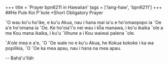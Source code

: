+++
title = 'Prayer bpn6211 in Hawaiian'
tags = ['lang-haw', 'bpn6211']
+++
##He Pule Koi Pˆkole
*Short Obligatory Prayer

ˇO wau ko'u ho'ike, e ku'u Akua, nau i hana mai ia'u e ho'omaopopo ia ˇOe a'e ho'omana ia ˇOe. Ke ho'oia'i'o nei wau i kÎia manawa, i ko'u ikaika ˇole a me Kou mana ikaika, i ku'u ˇilihune a i Kou waiwai palena ˇole.

ˇA'ole mea e a'e, ˇO ˇOe wale no e ku'u Akua, he Kokua kokoke i ka wa popilikia, ˇO ˇOe ka mea apau, nau i hana na mea apau.

-- Bahá'u'lláh
